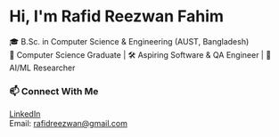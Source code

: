 # Hi, I'm Rafid Reezwan Fahim

🎓 B.Sc. in Computer Science & Engineering (AUST, Bangladesh)  
🚀 Computer Science Graduate | 🛠 Aspiring Software & QA Engineer | 🤖 AI/ML Researcher  


### 📫 Connect With Me  
[LinkedIn](https://www.linkedin.com/in/rafidreezwan/)  
Email: rafidreezwan@gmail.com  
